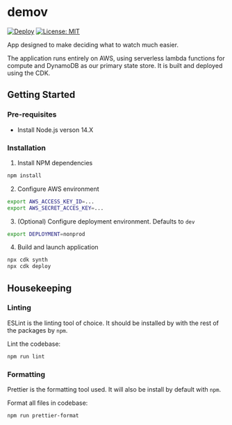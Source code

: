 # demov
[![Deploy](https://github.com/cgund98/demov/actions/workflows/deploy.yaml/badge.svg)](https://github.com/cgund98/demov/actions/workflows/deploy.yaml)
[![License: MIT](https://img.shields.io/badge/License-MIT-yellow.svg)](https://opensource.org/licenses/MIT)

App designed to make deciding what to watch much easier. 

The application runs entirely on AWS, using serverless lambda functions for compute and DynamoDB as our primary state store. It is built and deployed using the CDK.

## Getting Started

### Pre-requisites
* Install Node.js verson 14.X

### Installation
1. Install NPM dependencies
```bash
npm install
```

2. Configure AWS environment
```bash
export AWS_ACCESS_KEY_ID=...
export AWS_SECRET_ACCES_KEY=...
```

3. (Optional) Configure deployment environment.  Defaults to `dev`
```bash
export DEPLOYMENT=nonprod
```

4. Build and launch application
```bash
npx cdk synth
npx cdk deploy
```

## Housekeeping

### Linting
ESLint is the linting tool of choice. It should be installed by with the rest of the packages by `npm`.

Lint the codebase:
```bash
npm run lint
```

### Formatting
Prettier is the formatting tool used. It will also be install by default with `npm`.

Format all files in codebase:
```bash
npm run prettier-format
```